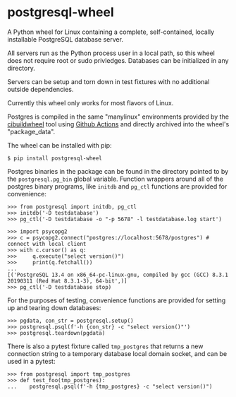 # postgresql-wheel

A Python wheel for Linux containing a complete, self-contained,
locally installable PostgreSQL database server.

All servers run as the Python process user in a local path, so this
wheel does not require root or sudo privledges.  Databases can be
initialized in any directory.

Servers can be setup and torn down in test fixtures with no additional
outside dependencies.

Currently this wheel only works for most flavors of Linux.

Postgres is compiled in the same "manylinux" environments provided by
the [cibuildwheel](https://cibuildwheel.readthedocs.io/en/stable/)
tool using [Github
Actions](https://github.com/michelp/postgresql-wheel/blob/main/.github/workflows/wheels.yml)
and directly archived into the wheel's "package_data".

The wheel can be installed with pip:

```
$ pip install postgresql-wheel
```

Postgres binaries in the package can be found in the directory pointed
to by the `postgresql.pg_bin` global variable.  Function wrappers
around all of the postgres binary programs, like `initdb` and `pg_ctl`
functions are provided for convenience:

```py3
>>> from postgresql import initdb, pg_ctl
>>> initdb('-D testdatabase')
>>> pg_ctl('-D testdatabase -o "-p 5678" -l testdatabase.log start')

>>> import psycopg2
>>> c = psycopg2.connect("postgres://localhost:5678/postgres") # connect with local client
>>> with c.cursor() as q:
>>>     q.execute("select version()")
>>>     print(q.fetchall())
...
[('PostgreSQL 13.4 on x86_64-pc-linux-gnu, compiled by gcc (GCC) 8.3.1 20190311 (Red Hat 8.3.1-3), 64-bit',)]
>>> pg_ctl('-D testdatabase stop)

```

For the purposes of testing, convenience functions are provided for
setting up and tearing down databases:

```py3
>>> pgdata, con_str = postgresql.setup()
>>> postgresql.psql(f'-h {con_str} -c "select version()"')
>>> postgresql.teardown(pgdata)
```

There is also a pytest fixture called `tmp_postgres` that returns a
new connection string to a temporary database local domain socket, and
can be used in a pytest:

```py3
>>> from postgresql import tmp_postgres
>>> def test_foo(tmp_postgres):
...    postgresql.psql(f'-h {tmp_postgres} -c "select version()")
```


